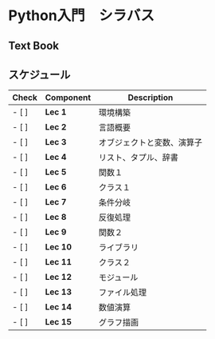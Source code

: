 # Python入門　シラバス

## Text Book

## スケジュール

| Check | Component | Description |
| ---- | ---- | --- |
| - [ ] | **Lec 1** | 環境構築 |
| - [ ] | **Lec 2** | 言語概要 |
| - [ ] | **Lec 3** | オブジェクトと変数、演算子 |
| - [ ] | **Lec 4** | リスト、タプル、辞書 |
| - [ ] | **Lec 5** | 関数１ |
| - [ ] | **Lec 6** | クラス１ |
| - [ ] | **Lec 7** | 条件分岐 |
| - [ ] | **Lec 8** | 反復処理 |
| - [ ] | **Lec 9** | 関数２ |
| - [ ] | **Lec 10** | ライブラリ |
| - [ ] | **Lec 11** | クラス２ |
| - [ ] | **Lec 12** | モジュール |
| - [ ] | **Lec 13** | ファイル処理 |
| - [ ] | **Lec 14** | 数値演算 |
| - [ ] | **Lec 15** | グラフ描画 |
